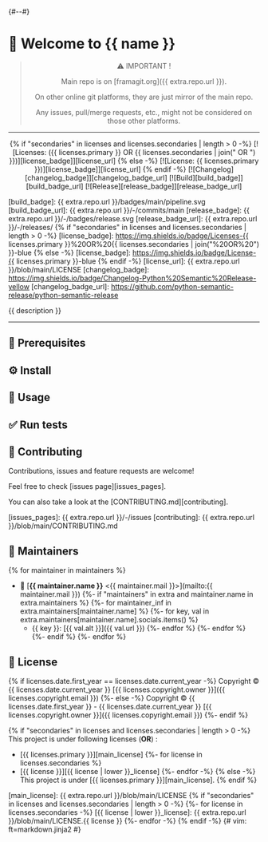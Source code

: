 {#-<!-- markdownlint-disable-file -->-#}
# 👋 Welcome to {{ name }}

<center>

> ⚠️ IMPORTANT !
>
> Main repo is on [framagit.org]({{ extra.repo.url }}).
>
> On other online git platforms, they are just mirror of the main repo.
>
> Any issues, pull/merge requests, etc., might not be considered on those other
> platforms.

</center>

---

<center>

{% if "secondaries" in licenses and licenses.secondaries | length > 0 -%}
[![Licenses: ({{ licenses.primary }} OR {{  licenses.secondaries | join(" OR ") }})][license_badge]][license_url]
{% else -%}
[![License: {{ licenses.primary }})][license_badge]][license_url]
{% endif -%}
[![Changelog][changelog_badge]][changelog_badge_url]
[![Build][build_badge]][build_badge_url]
[![Release][release_badge]][release_badge_url]

</center>

[build_badge]: {{ extra.repo.url }}/badges/main/pipeline.svg
[build_badge_url]: {{ extra.repo.url }}/-/commits/main
[release_badge]: {{ extra.repo.url }}/-/badges/release.svg
[release_badge_url]: {{ extra.repo.url }}/-/releases/
{% if "secondaries" in licenses and licenses.secondaries | length > 0 -%}
[license_badge]: https://img.shields.io/badge/Licenses-{{ licenses.primary }}%20OR%20{{ licenses.secondaries | join("%20OR%20") }}-blue
{% else -%}
[license_badge]: https://img.shields.io/badge/License-{{ licenses.primary }}-blue
{% endif -%}
[license_url]: {{ extra.repo.url }}/blob/main/LICENSE
[changelog_badge]: https://img.shields.io/badge/Changelog-Python%20Semantic%20Release-yellow
[changelog_badge_url]: https://github.com/python-semantic-release/python-semantic-release

{{ description }}

---
<!-- BEGIN DOTGIT-SYNC BLOCK EXCLUDED CUSTOM_README -->
<!-- YOU CAN REPLACE THIS COMMENT AND PUT CUSTOM CONTENT HERE -->
<!-- YOUR CUSTOM CONTENT WILL NOT BE OVERRIDDEN -->
## 📌 Prerequisites

## ⚙️ Install

## 🚀 Usage

## ✅ Run tests

<!-- END DOTGIT-SYNC BLOCK EXCLUDED CUSTOM_README -->
## 🤝 Contributing

Contributions, issues and feature requests are welcome!

Feel free to check [issues page][issues_pages].

You can also take a look at the [CONTRIBUTING.md][contributing].

[issues_pages]: {{ extra.repo.url }}/-/issues
[contributing]: {{ extra.repo.url }}/blob/main/CONTRIBUTING.md

## 👤 Maintainers
{% for maintainer in maintainers %}
* 📧 [**{{ maintainer.name }}** \<{{ maintainer.mail }}\>](mailto:{{ maintainer.mail }})
  {%- if "maintainers" in extra and maintainer.name in extra.maintainers %}
    {%- for maintainer_inf in extra.maintainers[maintainer.name] %}
      {%- for key, val in extra.maintainers[maintainer.name].socials.items() %}
  * {{ key }}: [{{ val.alt }}]({{ val.url }})
      {%- endfor %}
    {%- endfor %}
  {%- endif %}
{%- endfor %}

## 📝 License

{% if licenses.date.first_year == licenses.date.current_year -%}
Copyright © {{ licenses.date.current_year }} [{{ licenses.copyright.owner }}]({{ licenses.copyright.email }})
{%- else -%}
Copyright © {{ licenses.date.first_year }} - {{ licenses.date.current_year }} [{{ licenses.copyright.owner }}]({{ licenses.copyright.email }})
{%- endif %}

{% if "secondaries" in licenses and licenses.secondaries | length > 0 -%}
This project is under following licenses (**OR**) :

* [{{ licenses.primary }}][main_license]
  {%- for license in licenses.secondaries %}
* [{{ license }}][{{ license | lower }}_license]
  {%- endfor -%}
{% else -%}
This project is under [{{ licenses.primary }}][main_license].
{% endif %}

[main_license]: {{ extra.repo.url }}/blob/main/LICENSE
{% if "secondaries" in licenses and licenses.secondaries | length > 0 -%}
  {%- for license in licenses.secondaries -%}
[{{ license | lower }}_license]: {{ extra.repo.url }}/blob/main/LICENSE.{{ license }}
  {%- endfor -%}
{% endif -%}
{#
  vim: ft=markdown.jinja2
#}
